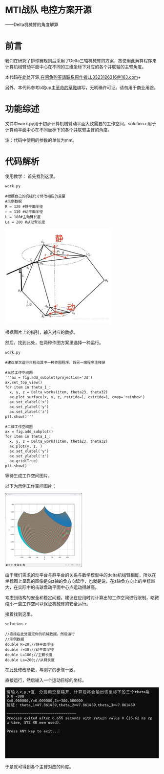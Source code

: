 # MTI战队 电控方案开源
——Delta机械臂的角度解算
# 前言
  我们在研究了排球赛规则后采用了Delta三轴机械臂的方案，故使用此解算程序来计算机械臂动平面中心在不同的三维坐标下对应的各个并联轴的主臂角度。
  
  本代码在[此处](https://github.com/Enecell/CURC-Robocon2025-Volleyball_FJUT)开源,在闲鱼购买请联系原作者LL3323126216@163.com+
  
  另外，本代码参考b站up主[革命的草鞋](https://space.bilibili.com/389803222?spm_id_from=333.788.upinfo.head.click)编写，无明确许可证。请勿用于商业用途。

# 功能综述
  文件中work.py用于初步计算机械臂动平面大致需要的工作空间，solution.c用于计算动平面中心在不同坐标下的各个并联臂主臂的角度。
  
  注：代码中使用的参数的单位为mm。
# 代码解析

使用教学：
首先找到这里。
  ```
work.py

#根据自己的机械尺寸修改相应的变量
#示例数据
R = 120 #静平面半径
r = 110 #动平面半径
L = 180#主动臂长度
La = 200 #从动臂长度

  ```
![参考图片](2D8964DFC7AF23494ABF0DBC31225860.jpg)

根据图片上的指引，输入对应的数据。

然后，找到此处，在两种作图方案里选择一种运行。
  ```
work.py

#建议单次运行只启动其中一种作图程序，将另一端程序注释掉

#三位工作空间图
'''ax = fig.add_subplot(projection='3d')
ax.set_top_view()
for item in theta_1_:
    x, y, z = Delta_works(item, theta23, theta32)
    ax.plot_surface(x, y, z, rstride=1, cstride=1, cmap='rainbow')
    ax.set_xlabel('x')
    ax.set_ylabel('y')
    ax.set_zlabel('z')
plt.show()'''

#二维工作空间图
ax = fig.add_subplot()
for item in theta_1_:
    x, y, z = Delta_works(item, theta23, theta32)
    ax.plot(y, z, )
    ax.set_xlabel('y')
    ax.set_ylabel('z')
    ax.grid(True)
plt.show()
  ```

等待生成工作空间图片。


以下为示例工作空间图片：



<img src="70bab709-9a3f-4044-bd3d-af26d7855e40.jpg" width="50%">




由于我们需求的动平台与静平台的关系与数学模型中的delta机械臂相反，所以在坐标图上呈现的图像是向z轴的负方向延申，也就是说，在z轴负方向上的坐标越大，在实际中的击球盘动平面中心点运动得越高。

考虑到结构的安全和稳定问题，建议在应用时对计算出的工作空间进行限制，略微缩小一些工作空间以保证机械臂的安全运行。



接着找到这里。


```
solution.c

//直接在此处设定你的机械数据，然后运行
//示例数据
double R=20;//静平面半径
double r=30;//动平面半径
double L=180;//主臂长度
double La=200;//从臂长度

```
在此处修改参数，与刚才的步骤一致。

直接运行，然后输入一个运动目标的坐标。

![参考图片](2aaeef41-c657-4250-9ce0-dd1c905c8d58.jpg)




于是就可得到各个主臂对应的角度。

